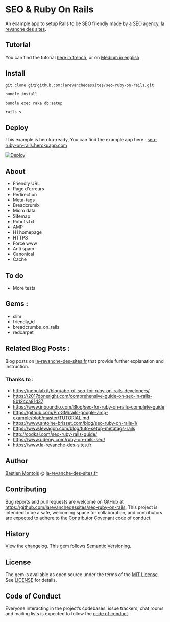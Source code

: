 # SEO & Ruby On Rails
An example app to setup Rails to be SEO friendly made by a SEO agency, [la revanche des sites](https://www.la-revanche-des-sites.fr).

## Tutorial
You can find the tutorial [here in french](#), or on [Medium in english](#).

## Install
```
git clone git@github.com:larevanchedessites/seo-ruby-on-rails.git

bundle install

bundle exec rake db:setup

rails s
```

## Deploy
This example is heroku-ready, You can find the example app here :
[seo-ruby-on-rails.herokuapp.com](https://seo-ruby-on-rails.herokuapp.com/)


[![Deploy](https://www.herokucdn.com/deploy/button.svg)](https://heroku.com/deploy?template=https://github.com/larevanchedessites/seo-ruby-on-rails)

## About
* Friendly URL
* Page d'erreurs
* Redirection
* Meta-tags
* Breadcrumb
* Micro data
* Sitemap
* Robots.txt
* AMP
* H1 homepage
* HTTPS
* Force www
* Anti spam
* Canonical
* Cache

## To do
* More tests

## Gems :
* slim
* friendly_id
* breadcrumbs_on_rails
* redcarpet

## Related Blog Posts :
Blog posts on [la-revanche-des-sites.fr](#) that provide further explanation and instruction.
### Thanks to :
* https://nebulab.it/blog/abc-of-seo-for-ruby-on-rails-developers/
* https://2017doneright.com/comprehensive-guide-on-seo-in-rails-8b124ca81d37
* https://www.inboundio.com/Blog/seo-for-ruby-on-rails-complete-guide
* https://github.com/ProGM/rails-google-amp-example/blob/master/TUTORIAL.md
* https://www.antoine-brisset.com/blog/seo-ruby-on-rails-1/
* https://www.lewagon.com/blog/tuto-setup-metatags-rails
* http://codkal.com/seo-ruby-rails-guide/
* https://www.udemy.com/ruby-on-rails-seo/
* https://www.la-revanche-des-sites.fr

## Author
[Bastien Montois](https://www.bqst.fr) @ [la-revanche-des-sites.fr](https://www.la-revanche-des-sites.fr)

## Contributing
Bug reports and pull requests are welcome on GitHub at https://github.com/larevanchedessites/seo-ruby-on-rails. This project is intended to be a safe, welcoming space for collaboration, and contributors are expected to adhere to the [Contributor Covenant](http://contributor-covenant.org) code of conduct.

## History
View the [changelog](https://github.com/larevanchedessites/seo-ruby-on-rails/blob/master/CHANGELOG.md). This gem follows [Semantic Versioning](http://semver.org/).

## License
The gem is available as open source under the terms of the [MIT License](https://opensource.org/licenses/MIT).
See [LICENSE](https://github.com/larevanchedessites/seo-ruby-on-rails/blob/master/LICENSE.txt) for details.

## Code of Conduct

Everyone interacting in the project’s codebases, issue trackers, chat rooms and mailing lists is expected to follow the [code of conduct](https://github.com/larevanchedessites/seo-ruby-on-rails/blob/master/CODE_OF_CONDUCT.md).
